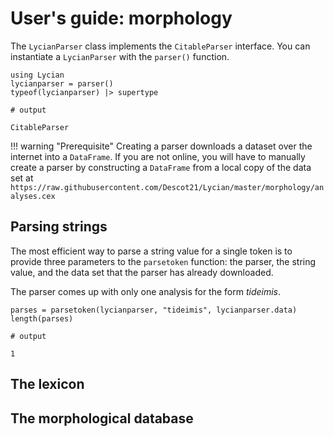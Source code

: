 # User's guide: morphology

The `LycianParser` class implements the `CitableParser` interface.  You can instantiate a `LycianParser` with the `parser()` function.


```jldoctest parse
using Lycian
lycianparser = parser()
typeof(lycianparser) |> supertype

# output

CitableParser
```

!!! warning "Prerequisite"
    Creating a parser downloads a dataset over the internet into a `DataFrame`.  If you are not online, you will have to manually create a parser by constructing a `DataFrame` from a local copy of the data set at `https://raw.githubusercontent.com/Descot21/Lycian/master/morphology/analyses.cex`
    
    


## Parsing strings

The most efficient way to parse a string value for a single token is to provide three parameters to the `parsetoken` function: the parser, the string value, and the data set that the parser has already downloaded.

The parser comes up with only one analysis for the form *tideimis*.

```jldoctest parse
parses = parsetoken(lycianparser, "tideimis", lycianparser.data)
length(parses)

# output

1
```

## The lexicon

## The morphological database